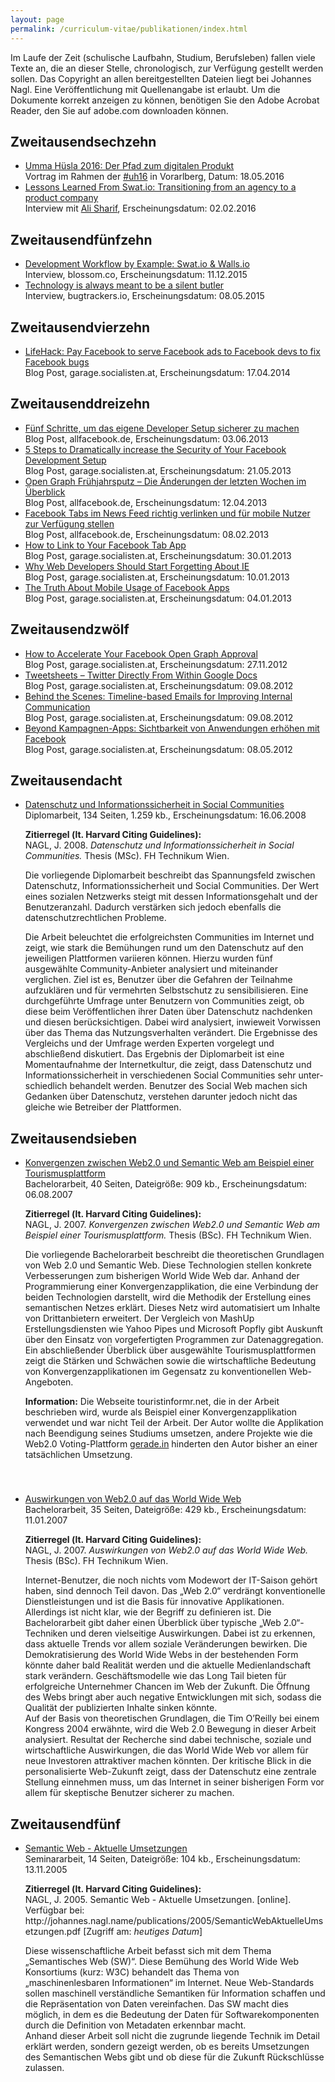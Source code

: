```yaml
---
layout: page
permalink: /curriculum-vitae/publikationen/index.html
---
```

  <p>Im Laufe der Zeit (schulische Laufbahn, Studium, Berufsleben) fallen viele Texte an, die an dieser Stelle, chronologisch, zur Verfügung gestellt werden sollen. Das Copyright an allen bereitgestellten Dateien liegt bei Johannes Nagl. Eine Veröffentlichung mit Quellenangabe ist erlaubt. Um die Dokumente korrekt anzeigen zu können, benötigen Sie den Adobe Acrobat Reader, den Sie auf adobe.com downloaden können.
  </p>
  
  <h2>Zweitausendsechzehn</h2>
  <ul>
    <li><span class="title"><a href="https://speakerdeck.com/johannesnagl/umma-husla-2016-der-pfad-zum-digitalen-produkt">Umma Hüsla 2016: Der Pfad zum digitalen Produkt</a></span><br>Vortrag im Rahmen der <a href="http://uh.digitaleinitiativen.at/">#uh16</a> in Vorarlberg, Datum: 18.05.2016
    </li>
    <li><span class="title"><a href="https://medium.com/@sharifsbeat/lessons-learned-from-swat-io-b7e1d1f111f">Lessons Learned From Swat.io: Transitioning from an agency to a product company</a></span><br>Interview mit <a href="https://twitter.com/sharifsbeat">Ali Sharif</a>, Erscheinungsdatum: 02.02.2016
    </li>
  </ul>
  
  
  <h2>Zweitausendfünfzehn</h2>
  <ul>
    <li><span class="title"><a href="https://www.blossom.co/blog/development-workflow-by-example-swat-io-walls-io">Development Workflow by Example: Swat.io & Walls.io</a></span><br>Interview, blossom.co, Erscheinungsdatum: 11.12.2015
    </li>
    <li><span class="title"><a href="https://www.bugtrackers.io/interview-swatio-johannes-nagl">Technology is always meant to be a silent butler</a></span><br>Interview, bugtrackers.io, Erscheinungsdatum: 08.05.2015
    </li>
  </ul>

  <h2>Zweitausendvierzehn</h2>
  <ul>
    <li><span class="title"><a href="http://garage.socialisten.at/2014/04/lifehack-pay-facebook-to-serve-facebook-ads-to-facebook-devs-to-fix-facebook-bugs/">LifeHack: Pay Facebook to serve Facebook ads to Facebook devs to fix Facebook bugs</a></span><br>Blog Post, garage.socialisten.at, Erscheinungsdatum: 17.04.2014
    </li>
  </ul>

  <h2>Zweitausenddreizehn</h2>
  <ul>
    <li><span class="title"><a href="http://allfacebook.de/gastbeitrag/funf-schritte-um-das-eigene-developer-setup-sicherer-zu-machen">Fünf Schritte, um das eigene Developer Setup sicherer zu machen</a></span><br>Blog Post, allfacebook.de, Erscheinungsdatum: 03.06.2013
    </li>
    <li><span class="title"><a href="http://garage.socialisten.at/2013/05/5-steps-to-dramatically-increase-the-security-of-your-facebook-development-setup/">5 Steps to Dramatically increase the Security of Your Facebook Development Setup</a></span><br>Blog Post, garage.socialisten.at, Erscheinungsdatum: 21.05.2013
    </li>
    <li><span class="title"><a href="http://allfacebook.de/features/open-graph-apps-fur-die-massen-die-anderungen-der-letzten-wochen-im-uberblick">Open Graph Frühjahrsputz – Die Änderungen der letzten Wochen im Überblick</a></span><br>Blog Post, allfacebook.de, Erscheinungsdatum: 12.04.2013
    </li>
    <li><span class="title"><a href="http://allfacebook.de/features/facebook-tabs-im-news-feed-richtig-verlinken-und-fur-mobile-nutzer-zur-verfugung-stellen">Facebook Tabs im News Feed richtig verlinken und für mobile Nutzer zur Verfügung stellen</a></span><br>Blog Post, allfacebook.de, Erscheinungsdatum: 08.02.2013
    </li>
    <li><span class="title"><a href="http://garage.socialisten.at/2013/01/how-to-link-to-your-facebook-tab-app/">How to Link to Your Facebook Tab App</a></span><br>Blog Post, garage.socialisten.at, Erscheinungsdatum: 30.01.2013
    </li>
    <li><span class="title"><a href="http://garage.socialisten.at/2013/01/why-web-developers-should-start-forgetting-ie/">Why Web Developers Should Start Forgetting About IE</a></span><br>Blog Post, garage.socialisten.at, Erscheinungsdatum: 10.01.2013
    </li>
    <li><span class="title"><a href="http://garage.socialisten.at/2013/01/the-truth-about-mobile-usage-of-facebook-apps/">The Truth About Mobile Usage of Facebook Apps</a></span><br>Blog Post, garage.socialisten.at, Erscheinungsdatum: 04.01.2013
    </li>
  </ul>

  <h2>Zweitausendzwölf</h2>
  <ul>
    <li><span class="title"><a href="http://garage.socialisten.at/2012/11/how-to-accelerate-your-open-graph-approval/">How to Accelerate Your Facebook Open Graph Approval</a></span><br>Blog Post, garage.socialisten.at, Erscheinungsdatum: 27.11.2012
    </li>
    <li><span class="title"><a href="http://garage.socialisten.at/2012/08/tweetsheets-twitter-directly-from-within-google-docs/">Tweetsheets – Twitter Directly From Within Google Docs</a></span><br>Blog Post, garage.socialisten.at, Erscheinungsdatum: 09.08.2012
    </li>
    <li><span class="title"><a href="http://garage.socialisten.at/2012/07/behind-the-scenes-timeline-based-emails-for-improving-internal-communication/">Behind the Scenes: Timeline-based Emails for Improving Internal Communication</a></span><br>Blog Post, garage.socialisten.at, Erscheinungsdatum: 09.08.2012
    </li>
    <li><span class="title"><a href="http://garage.socialisten.at/2012/05/beyond-kampagnen-apps-sichtbarkeit-von-anwendungen-erhoehen-mit-facebook-achievements/">Beyond Kampagnen-Apps: Sichtbarkeit von Anwendungen erhöhen mit Facebook</a></span><br>Blog Post, garage.socialisten.at, Erscheinungsdatum: 08.05.2012
    </li>
  </ul>
  
  <h2>Zweitausendacht</h2>
  <ul>
    <li><span class="title"><a download href="/publications/2008/DatenschutzInformationssicherheitSocialCommunities.pdf">Datenschutz und Informationssicherheit in Social Communities</a></span><br>Diplomarbeit, 134 Seiten, 1.259 kb., Erscheinungsdatum: 16.06.2008
<p><strong>Zitierregel (lt. Harvard Citing Guidelines):</strong><br />NAGL, J. 2008. <em>Datenschutz und Informationssicherheit in Social Communities.</em> Thesis (MSc). FH Technikum Wien.</p>
      <p>
        Die vorliegende Diplomarbeit beschreibt das Spannungsfeld zwischen Datenschutz, Informationssicherheit und Social Communities. Der Wert eines sozialen Netzwerks steigt mit dessen Informationsgehalt und der Benutzeranzahl. Dadurch verstärken sich jedoch ebenfalls die datenschutzrechtlichen Probleme.
      </p>
      <p>
        Die Arbeit beleuchtet die erfolgreichsten Communities im Internet und zeigt, wie stark die Bemühungen rund um den Datenschutz auf den jeweiligen Plattformen variieren können. Hierzu wurden fünf ausgewählte Community-Anbieter analysiert und miteinander verglichen. Ziel ist es, Benutzer über die Gefahren der Teilnahme aufzuklären und für vermehrten Selbstschutz zu sensibilisieren. Eine durchgeführte Umfrage unter Benutzern von Communities zeigt, ob diese beim Veröffentlichen ihrer Daten über Datenschutz nachdenken und diesen berücksichtigen. Dabei wird analysiert, inwieweit Vorwissen über das Thema das Nutzungsverhalten verändert. Die Ergebnisse des Vergleichs und der Umfrage werden Experten vorgelegt und abschließend diskutiert. Das Ergebnis der Diplomarbeit ist eine Momentaufnahme der Internetkultur, die zeigt, dass Datenschutz und Informationssicherheit in verschiedenen Social Communities sehr unter-schiedlich behandelt werden. Benutzer des Social Web machen sich Gedanken über Datenschutz, verstehen darunter jedoch nicht das gleiche wie Betreiber der Plattformen.
      </p>
    </li>

  </ul>
  <h2>Zweitausendsieben</h2>
  <ul>
    <li style="padding-bottom: 40px;"><span class="title"><a download href="/publications/2007/KonvergenzenWeb20SemanticWeb.pdf" title="Konvergenzen zwischen Web2.0 und Semantic Web am Beispiel einer Tourismusplattform">Konvergenzen zwischen Web2.0 und Semantic Web am Beispiel einer Tourismusplattform</a></span><br>Bachelorarbeit, 40 Seiten, Dateigröße: 909 kb., Erscheinungsdatum: 06.08.2007
      <p><strong>Zitierregel (lt. Harvard Citing Guidelines):</strong><br />
      NAGL, J. 2007. <em>Konvergenzen zwischen Web2.0 und Semantic Web am Beispiel einer Tourismusplattform.</em> Thesis (BSc). FH Technikum Wien.</p>
      <p>
        Die vorliegende Bachelorarbeit beschreibt die theoretischen Grundlagen von Web 2.0 und Semantic Web. Diese Technologien stellen konkrete Verbesserungen zum bisherigen World Wide Web dar. Anhand der Programmierung einer Konvergenzapplikation, die eine Verbindung der beiden Technologien darstellt, wird die Methodik der Erstellung eines semantischen Netzes erklärt. Dieses Netz wird automatisiert um Inhalte von Drittanbietern erweitert. Der Vergleich von MashUp Erstellungsdiensten wie Yahoo Pipes und Microsoft Popfly gibt Auskunft über den Einsatz von vorgefertigten Programmen zur Datenaggregation. Ein abschließender Überblick über ausgewählte Tourismusplattformen zeigt die Stärken und Schwächen sowie die wirtschaftliche Bedeutung von Konvergenzapplikationen im Gegensatz zu konventionellen Web-Angeboten.
      <p>
       <strong>Information:</strong> Die Webseite touristinformr.net, die in der Arbeit beschrieben wird, wurde als Beispiel einer Konvergenzapplikation verwendet und war nicht Teil der Arbeit. Der Autor wollte die Applikation nach Beendigung seines Studiums umsetzen, andere Projekte wie die Web2.0 Voting-Plattform <a href="http://frische.ideen.sind.gerade.in/">gerade.in</a> hinderten den Autor bisher an einer tatsächlichen Umsetzung.
      </p>
    </li>
    <li><span class="title"><a download href="/publications/2007/AuswirkungenVonWeb20AufDasWWW.pdf" title="Auswirkungen von Web 2.0 auf das WWW">Auswirkungen von Web2.0 auf das World Wide Web</a></span><br />Bachelorarbeit, 35 Seiten, Dateigröße: 429 kb., Erscheinungsdatum: 11.01.2007
      <p>
        <strong>Zitierregel (lt. Harvard Citing Guidelines):</strong><br />
        NAGL, J. 2007. <em>Auswirkungen von Web2.0 auf das World Wide Web.</em> Thesis (BSc). FH Technikum Wien.
      </p>
      <p>
        Internet-Benutzer, die noch nichts vom Modewort der IT-Saison gehört haben, sind dennoch Teil davon. Das „Web 2.0“ verdrängt konventionelle Dienstleistungen und ist die Basis für innovative Applikationen. Allerdings ist nicht klar, wie der Begriff zu definieren ist. Die Bachelorarbeit gibt daher einen Überblick über typische „Web 2.0“-Techniken und deren vielseitige Auswirkungen. Dabei ist zu erkennen, dass aktuelle Trends vor allem soziale Veränderungen bewirken. Die Demokratisierung des World Wide Webs in der bestehenden Form könnte daher bald Realität werden und die aktuelle Medienlandschaft stark verändern. Geschäftsmodelle wie das Long Tail bieten für erfolgreiche Unternehmer Chancen im Web der Zukunft. Die Öffnung des Webs bringt aber auch negative Entwicklungen mit sich, sodass die Qualität der publizierten Inhalte sinken könnte.
        <br />
        Auf der Basis von theoretischen Grundlagen, die Tim O’Reilly bei einem Kongress 2004 erwähnte, wird die Web 2.0 Bewegung in dieser Arbeit analysiert. Resultat der Recherche sind dabei technische, soziale und wirtschaftliche Auswirkungen, die das World Wide Web vor allem für neue Investoren attraktiver machen könnten. Der kritische Blick in die personalisierte Web-Zukunft zeigt, dass der Datenschutz eine zentrale Stellung einnehmen muss, um das Internet in seiner bisherigen Form vor allem für skeptische Benutzer sicherer zu machen.
      <p>
    </li>
  </ul>
  <h2>Zweitausendfünf</h2>
  <ul>
    <li><span class="title"><a download href="/publications/2005/SemanticWebAktuelleUmsetzungen.pdf" title="Semantic Web - Aktuelle Umsetzungen">Semantic Web - Aktuelle Umsetzungen</a></span><br />Seminararbeit, 14 Seiten, Dateigröße: 104 kb., Erscheinungsdatum: 13.11.2005
      <p>
        <strong>Zitierregel (lt. Harvard Citing Guidelines):</strong><br />
        NAGL, J. 2005. Semantic Web - Aktuelle Umsetzungen. [online]. Verfügbar bei: http://johannes.nagl.name/publications/2005/SemanticWebAktuelleUmsetzungen.pdf [Zugriff am: <em>heutiges Datum</em>]
      </p>
      <p>
        Diese wissenschaftliche Arbeit befasst sich mit dem Thema „Semantisches Web (SW)“. Diese Bemühung des World Wide Web Konsortiums (kurz: W3C) behandelt das Thema von „maschinenlesbaren Informationen“ im Internet. Neue Web-Standards sollen maschinell verständliche Semantiken für Information schaffen und die Repräsentation von Daten vereinfachen. Das SW macht dies möglich, in dem es die Bedeutung der Daten für Softwarekomponenten durch die Definition von Metadaten erkennbar macht.<br />Anhand dieser Arbeit soll nicht die zugrunde liegende Technik im Detail erklärt werden, sondern gezeigt werden, ob es bereits Umsetzungen des Semantischen Webs gibt und ob diese für die Zukunft Rückschlüsse zulassen.
      <p>
    </li>
  </ul>
